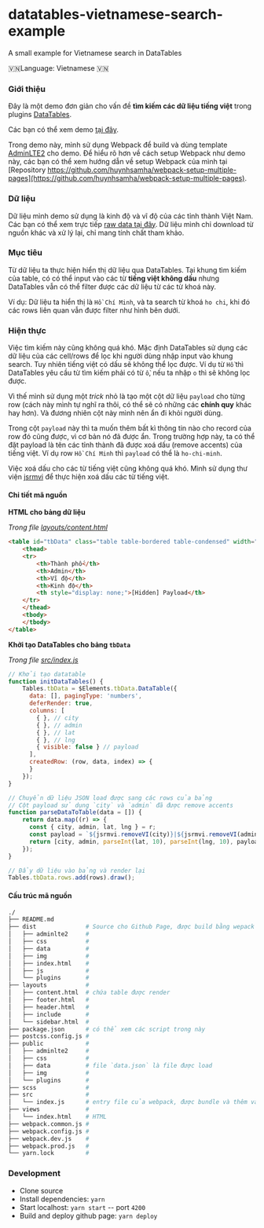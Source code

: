 # datatables-vietnamese-search-example

A small example for Vietnamese search in DataTables

🇻🇳Language: Vietnamese 🇻🇳

### Giới thiệu

Đây là một demo đơn giản cho vấn đề **tìm kiếm các dữ liệu tiếng việt** trong plugins [DataTables](https://datatables.net/).

Các bạn có thể xem demo [tại đây](https://huynhsamha.github.io/datatables-vietnamese-search-example/).

Trong demo này, mình sử dụng Webpack để build và dùng template [AdminLTE2](https://adminlte.io/themes/AdminLTE/index2.html) cho demo. Để hiểu rõ hơn về cách setup Webpack như demo này, các bạn có thể xem hướng dẫn về setup Webpack của mình tại [Repository https://github.com/huynhsamha/webpack-setup-multiple-pages](https://github.com/huynhsamha/webpack-setup-multiple-pages).

### Dữ liệu

Dữ liệu mình demo sử dụng là kinh độ và vĩ độ của các tỉnh thành Việt Nam. Các bạn có thể xem trực tiếp [raw data tại đây](https://github.com/huynhsamha/datatables-vietnamese-search-example/blob/master/public/data/data.json). Dữ liệu mình chỉ download từ nguồn khác và xử lý lại, chỉ mang tính chất tham khảo.

### Mục tiêu

Từ dữ liệu ta thực hiện hiển thị dữ liệu qua DataTables. Tại khung tìm kiếm của table, có có thể input vào các từ **tiếng việt không dấu** nhưng DataTables vẫn có thể filter được các dữ liệu từ các từ khoá này.

Ví dụ: Dữ liệu ta hiển thị là `Hồ Chí Minh`, và ta search từ khoá `ho chi`, khi đó các rows liên quan vẫn được filter như hình bên dưới.

### Hiện thực

Việc tìm kiếm này cũng không quá khó. Mặc định DataTables sử dụng các dữ liệu của các cell/rows để lọc khi người dùng nhập input vào khung search. Tuy nhiên tiếng việt có dấu sẽ không thể lọc được. Ví dụ từ `Hồ` thì DataTables yêu cầu từ tìm kiếm phải có từ `ồ`, nếu ta nhập `o` thì sẽ không lọc được.

Vì thế mình sử dụng một *trick* nhỏ là tạo một cột dữ liệu `payload` cho từng row (cách này mình tự nghĩ ra thôi, có thể sẽ có những các **chính quy** khác hay hơn). Và đương nhiên cột này mình nên ẩn đi khỏi người dùng.

Trong cột `payload` này thì ta muốn thêm bất kì thông tin nào cho record của row đó cũng được, vì cơ bản nó đã được ẩn. Trong trường hợp này, ta có thể đặt payload là tên các tỉnh thành đã được xoá dấu (remove accents) của tiếng việt. Ví dụ row `Hồ Chí Minh` thì `payload` có thể là `ho-chi-minh`.

Việc xoá dấu cho các từ tiếng việt cũng không quá khó. Mình sử dụng thư viện [jsrmvi](https://www.npmjs.com/package/jsrmvi) để thực hiện xoá dấu các từ tiếng việt.

#### Chi tiết mã nguồn

**HTML cho bảng dữ liệu**

*Trong file [layouts/content.html](https://github.com/huynhsamha/datatables-vietnamese-search-example/blob/master/layouts/content.html)*

```html
<table id="tbData" class="table table-bordered table-condensed" width="100%">
	<thead>
	<tr>
		<th>Thành phố</th>
		<th>Admin</th>
		<th>Vĩ độ</th>
		<th>Kinh độ</th>
		<th style="display: none;">[Hidden] Payload</th>
	</tr>
	</thead>
	<tbody>
	</tbody>
</table>
```

**Khởi tạo DataTables cho bảng `tbData`**

*Trong file [src/index.js](https://github.com/huynhsamha/datatables-vietnamese-search-example/blob/master/src/index.js)*

```js
// Khởi tạo datatable
function initDataTables() {
    Tables.tbData = $Elements.tbData.DataTable({
      data: [], pagingType: 'numbers',
      deferRender: true,
      columns: [
        { }, // city
        { }, // admin
        { }, // lat
        { }, // lng
        { visible: false } // payload
      ],
      createdRow: (row, data, index) => {
      }
    });
}

// Chuyển dữ liệu JSON load được sang các rows của bảng
// Cột payload sử dụng `city` và `admin` đã được remove accents
function parseDataToTable(data = []) {
    return data.map((r) => {
      const { city, admin, lat, lng } = r;
      const payload = `${jsrmvi.removeVI(city)}|${jsrmvi.removeVI(admin)}`;
      return [city, admin, parseInt(lat, 10), parseInt(lng, 10), payload];
    });
}

// Đẩy dữ liệu vào bảng và render lại
Tables.tbData.rows.add(rows).draw();
```

#### Cấu trúc mã nguồn

```bash
./
├── README.md
├── dist              # Source cho Github Page, được build bằng wepack
│   ├── adminlte2     #
│   ├── css           #
│   ├── data          #
│   ├── img           #
│   ├── index.html    #
│   ├── js            #
│   └── plugins       #
├── layouts           # 
│   ├── content.html  # chứa table được render
│   ├── footer.html   #
│   ├── header.html   #
│   ├── include       #
│   └── sidebar.html  #
├── package.json      # có thể xem các script trong này
├── postcss.config.js #
├── public            #
│   ├── adminlte2     #
│   ├── css           #
│   ├── data          # file `data.json` là file được load
│   ├── img           #
│   └── plugins       #
├── scss              #
├── src               #
│   └── index.js      # entry file của webpack, được bundle và thêm vào index.html trong dist
├── views             #
│   └── index.html    # HTML
├── webpack.common.js #
├── webpack.config.js #
├── webpack.dev.js    #
├── webpack.prod.js   #
└── yarn.lock         #
```

### Development

+ Clone source
+ Install dependencies: `yarn`
+ Start localhost: `yarn start` -- port `4200`
+ Build and deploy github page: `yarn deploy`
